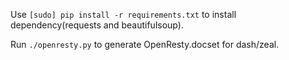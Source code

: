 Use `[sudo] pip install -r requirements.txt` to install dependency(requests and beautifulsoup).

Run `./openresty.py` to generate OpenResty.docset for dash/zeal.
